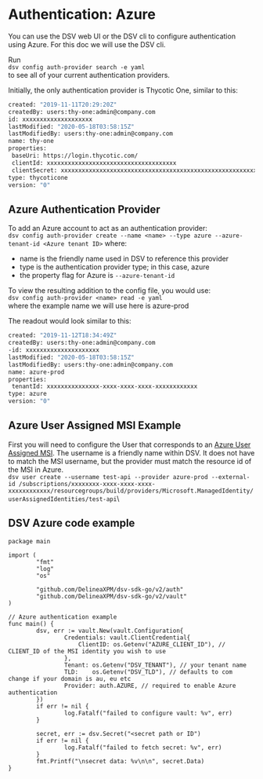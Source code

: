 # Authentication: Azure

You can use the DSV web UI or the DSV cli to configure authentication using Azure.
For this doc we will use the DSV cli.

Run\
`dsv config auth-provider search -e yaml`\
to see all of your current authentication providers.

Initially, the only authentication provider is Thycotic One, similar to this:

```Bash
created: "2019-11-11T20:29:20Z"
createdBy: users:thy-one:admin@company.com
id: xxxxxxxxxxxxxxxxxxxx
lastModified: "2020-05-18T03:58:15Z"
lastModifiedBy: users:thy-one:admin@company.com
name: thy-one
properties:
 baseUri: https://login.thycotic.com/
 clientId: xxxxxxxxxxxxxxxxxxxxxxxxxxxxxxxxxxxxx
 clientSecret: xxxxxxxxxxxxxxxxxxxxxxxxxxxxxxxxxxxxxxxxxxxxxxxxxxxxxxxxxxxx
type: thycoticone
version: "0"
```

## Azure Authentication Provider

To add an Azure account to act as an authentication provider:\
`dsv config auth-provider create --name <name> --type azure --azure-tenant-id <Azure tenant ID>`
where:

- name is the friendly name used in DSV to reference this provider
- type is the authentication provider type; in this case, azure
- the property flag for Azure is `--azure-tenant-id`

To view the resulting addition to the config file, you would use:\
`dsv config auth-provider <name> read -e yaml`\
where the example name we will use here is azure-prod

The readout would look similar to this:

```Bash
created: "2019-11-12T18:34:49Z"
createdBy: users:thy-one:admin@company.com
-id: xxxxxxxxxxxxxxxxxxxxx
lastModified: "2020-05-18T03:58:15Z"
lastModifiedBy: users:thy-one:admin@company.com
name: azure-prod
properties:
 tenantId: xxxxxxxxxxxxxxx-xxxx-xxxx-xxxx-xxxxxxxxxxxx
type: azure
version: "0"
```

## Azure User Assigned MSI Example

First you will need to configure the User that corresponds to an [Azure User Assigned MSI](https://docs.microsoft.com/en-us/azure/active-directory/managed-identities-azure-resources/overview).
The username is a friendly name within DSV. It does not have to match the MSI username, but the provider must match the resource id of the MSI in Azure.\
`dsv user create --username test-api --provider azure-prod --external-id /subscriptions/xxxxxxxx-xxxx-xxxx-xxxx-xxxxxxxxxxxx/resourcegroups/build/providers/Microsoft.ManagedIdentity/userAssignedIdentities/test-api`\

## DSV Azure code example

```Golang
package main

import (
        "fmt"
        "log"
        "os"

        "github.com/DelineaXPM/dsv-sdk-go/v2/auth"
        "github.com/DelineaXPM/dsv-sdk-go/v2/vault"
)

// Azure authentication example
func main() {
        dsv, err := vault.New(vault.Configuration{
                Credentials: vault.ClientCredential{
                    ClientID: os.Getenv("AZURE_CLIENT_ID"), // CLIENT_ID of the MSI identity you wish to use
                },
                Tenant: os.Getenv("DSV_TENANT"), // your tenant name
                TLD:    os.Getenv("DSV_TLD"), // defaults to com change if your domain is au, eu etc
                Provider: auth.AZURE, // required to enable Azure authentication
        })
        if err != nil {
                log.Fatalf("failed to configure vault: %v", err)
        }

        secret, err := dsv.Secret("<secret path or ID")
        if err != nil {
                log.Fatalf("failed to fetch secret: %v", err)
        }
        fmt.Printf("\nsecret data: %v\n\n", secret.Data)
}
```
